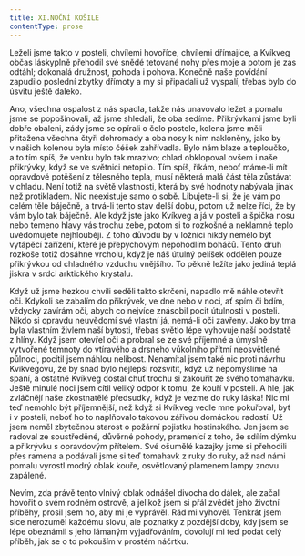 ```yaml
---
title: XI.NOČNÍ KOŠILE
contentType: prose
---
```


Leželi jsme takto v posteli, chvílemi hovoříce, chvílemi dřímajíce, a Kvíkveg občas láskyplně přehodil své snědé tetované nohy přes moje a potom je zas odtáhl; dokonalá družnost, pohoda i pohova. Konečně naše povídání zapudilo poslední zbytky dřímoty a my si připadali už vyspalí, třebas bylo do úsvitu ještě daleko.

Ano, všechna ospalost z nás spadla, takže nás unavovalo ležet a pomalu jsme se popošinovali, až jsme shledali, že oba sedíme. Přikrývkami jsme byli dobře obaleni, zády jsme se opírali o čelo postele, kolena jsme měli přitažena všechna čtyři dohromady a oba nosy k nim nakloněny, jako by v našich kolenou byla místo čéšek zahřívadla. Bylo nám blaze a teploučko, a to tím spíš, že venku bylo tak mrazivo; chlad obklopoval ovšem i naše přikrývky, když se ve světnici netopilo. Tím spíš, říkám, neboť máme-li mít opravdové potěšení z tělesného tepla, musí některá malá část těla zůstávat v chladu. Není totiž na světě vlastnosti, která by své hodnoty nabývala jinak než protikladem. Nic neexistuje samo o sobě. Libujete-li si, že je vám po celém těle báječně, a trvá-li tento stav delší dobu, potom už nelze říci, že by vám bylo tak báječně. Ale když jste jako Kvíkveg a já v posteli a špička nosu nebo temeno hlavy vás trochu zebe, potom si to rozkošné a neklamné teplo uvědomujete nejhlouběji. Z toho důvodu by v ložnici nikdy nemělo být vytápěcí zařízení, které je přepychovým nepohodlím boháčů. Tento druh rozkoše totiž dosáhne vrcholu, když je náš útulný pelíšek oddělen pouze přikrývkou od chladného vzduchu vnějšího. To pěkně ležíte jako jediná teplá jiskra v srdci arktického krystalu.

Když už jsme hezkou chvíli seděli takto skrčeni, napadlo mě náhle otevřít oči. Kdykoli se zabalím do přikrývek, ve dne nebo v noci, ať spím či bdím, vždycky zavírám oči, abych co nejvíce znásobil pocit útulnosti v posteli. Nikdo si opravdu neuvědomí své vlastní já, nemá-li oči zavřeny. Jako by tma byla vlastním živlem naší bytosti, třebas světlo lépe vyhovuje naší podstatě z hlíny. Když jsem otevřel oči a probral se ze své příjemné a úmyslně vytvořené temnoty do vtíravého a drsného vůkolního přítmí neosvětlené půlnoci, pocítil jsem náhlou nelibost. Nenamítal jsem také nic proti návrhu Kvíkvegovu, že by snad bylo nejlepší rozsvítit, když už nepomýšlíme na spaní, a ostatně Kvíkveg dostal chuť trochu si zakouřit ze svého tomahavku. Ještě minulé noci jsem cítil veliký odpor k tomu, že kouří v posteli. A hle, jak zvláčnějí naše zkostnatělé předsudky, když je vezme do ruky láska! Nic mi teď nemohlo být příjemnější, než když si Kvíkveg vedle mne pokuřoval, byť i v posteli, neboť ho to naplňovalo takovou zářivou domáckou radostí. Už jsem neměl zbytečnou starost o požární pojistku hostinského. Jen jsem se radoval ze soustředěné, důvěrné pohody, pramenící z toho, že sdílím dýmku a přikrývku s opravdovým přítelem. Své ošumělé kazajky jsme si přehodili přes ramena a podávali jsme si teď tomahavk z ruky do ruky, až nad námi pomalu vyrostl modrý oblak kouře, osvětlovaný plamenem lampy znovu zapálené.

Nevím, zda právě tento vlnivý oblak odnášel divocha do dálek, ale začal hovořit o svém rodném ostrově, a jelikož jsem si přál zvědět jeho životní příběhy, prosil jsem ho, aby mi je vyprávěl. Rád mi vyhověl. Tenkrát jsem sice nerozuměl každému slovu, ale poznatky z pozdější doby, kdy jsem se lépe obeznámil s jeho lámaným vyjadřováním, dovolují mi teď podat celý příběh, jak se o to pokouším v prostém náčrtku.
